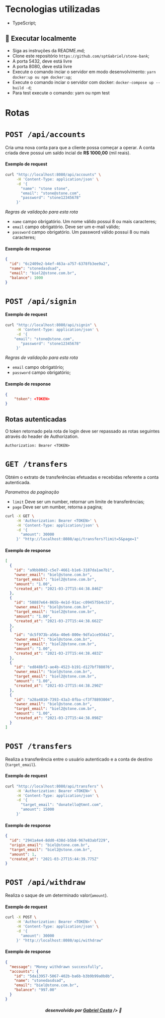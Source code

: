 # Tecnologias utilizadas

- TypeScript;

## 🔧 Executar localmente

- Siga as instruções da README.md;
- Clone este repositório `https://github.com/sptGabriel/stone-bank`;
- A porta 5432, deve está livre
- A porta 8080, deve está livre
- Execute o comando inciar o servidor em modo desenvolvimento: `yarn docker:up ou npm docker:up`;
- Execute o comando inciar o servidor com docker: `docker-compose up --build -d`;
- Para test execute o comando: yarn ou npm test

# Rotas

# `POST /api/accounts`

Cria uma nova conta para que a cliente possa começar a operar. A conta criada deve possui um saldo incial de **R$ 1000,00** (mil reais).

#### Exemplo de request

```sh
curl "http://localhost:8080/api/accounts" \
     -H 'Content-Type: application/json' \
     -d '{
       "name": "stone stone",
       "email": "stone@stone.com",
       "password": "stone12345678"
     }'

```

_Regras de validação para esta rota_

- `name` campo obrigatório. Um nome válido possui 8 ou mais caracteres;
- `email` campo obrigatório. Deve ser um e-mail válido;
- `password` campo obrigatório. Um password válido possui 8 ou mais caracteres;

#### Exemplo de response

```json
{
  "id": "6c2409e2-b4ef-463a-a757-6378fb3ee9a2",
  "name": "stonedasdsad",
  "email": "biel2@stone.com.br",
  "balance": 1000
}
```

# `POST /api/signin`

#### Exemplo de request

```sh
curl "http://localhost:8080/api/signin" \
     -H 'Content-Type: application/json' \
     -d '{
 	"email": "stone@stone.com",
       "password": "stone12345678"
     }'

```

_Regras de validação para esta rota_

- `email` campo obrigatório;
- `password` campo obrigatório;

#### Exemplo de response

```json
{
    "token": <TOKEN>
}
```

## Rotas autenticadas

O token retornado pela rota de login deve ser repassado as rotas seguintes através do header de Authorization.

```
Authorization: Bearer <TOKEN>
```

# `GET /transfers`

Obtém o extrato de transferências efetuadas e recebidas referente a conta autenticada.

_Parametros da paginação_

- `limit` Deve ser um number, retornar um limite de transferências;
- `page` Deve ser um number, retorna a pagina;

```sh
curl -X GET \
     -H 'Authorization: Bearer <TOKEN>' \
     -H 'Content-Type: application/json' \
     -d '{
       "amount": 30000
     }' "http://localhost:8080/api/transfers?limit=5&page=1"

```

#### Exemplo de response

```json
[
  {
    "id": "a9bb80d2-c5e7-4661-b1e6-3187da1ae7b1",
    "owner_email": "biel@stone.com.br",
    "target_email": "biel2@stone.com.br",
    "amount": "1.00",
    "created_at": "2021-03-27T15:44:38.846Z"
  },
  {
    "id": "58887e64-865b-4e1d-91ac-c094575b4c53",
    "owner_email": "biel@stone.com.br",
    "target_email": "biel2@stone.com.br",
    "amount": "1.00",
    "created_at": "2021-03-27T15:44:38.662Z"
  },
  {
    "id": "dc5f973b-a56a-40e6-800e-9dfa1ce93da1",
    "owner_email": "biel@stone.com.br",
    "target_email": "biel2@stone.com.br",
    "amount": "1.00",
    "created_at": "2021-03-27T15:44:38.483Z"
  },
  {
    "id": "ed848bf2-ae4b-4523-b191-d127bf788076",
    "owner_email": "biel@stone.com.br",
    "target_email": "biel2@stone.com.br",
    "amount": "1.00",
    "created_at": "2021-03-27T15:44:38.290Z"
  },
  {
    "id": "a28a4810-7393-43a3-8fba-cf3f78893004",
    "owner_email": "biel@stone.com.br",
    "target_email": "biel2@stone.com.br",
    "amount": "1.00",
    "created_at": "2021-03-27T15:44:38.098Z"
  }
]
```

# `POST /transfers`

Realiza a transferência entre o usuário autenticado e a conta de destino (`target_email`).

#### Exemplo de request

```sh
curl "http://localhost:8080/api/transfers" \
     -H 'Authorization: Bearer <TOKEN>' \
     -H 'Content-Type: application/json' \
     -d '{
       "target_email": "donatello@tmnt.com",
       "amount": 15000
     }'

```

#### Exemplo de response

```json
{
  "id": "2941a4e4-8dd0-438d-b5b8-967e83abf229",
  "origin_email": "biel@stone.com.br",
  "target_email": "biel2@stone.com.br",
  "amount": 1,
  "created_at": "2021-03-27T15:44:39.775Z"
}
```

# `POST /api/withdraw`

Realiza o saque de um determinado valor(`amount`).

#### Exemplo de request

```sh
curl -X POST \
     -H 'Authorization: Bearer <TOKEN>' \
     -H 'Content-Type: application/json' \
     -d '{
       "amount": 30000
     }' "http://localhost:8080/api/withdraw"

```

#### Exemplo de response

```json
{
  "message": "Money withdrawn successfully",
  "accounts": {
    "id": "5da13957-5067-402b-ba6b-b3b9b99a0b8b",
    "name": "stonedasdsad",
    "email": "biel@stone.com.br",
    "balance": "997.00"
  }
}
```

##### <p align="center"> <strong> desenvolvido por <a href="https://github.com/sptGabriel">Gabriel Costa</a> /> </strong> 👋
